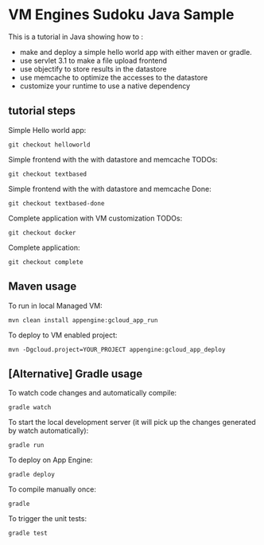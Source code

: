 VM Engines Sudoku Java Sample
=============================

This is a tutorial in Java showing how to :

- make and deploy a simple hello world app with either maven or gradle.
- use servlet 3.1 to make a file upload frontend
- use objectify to store results in the datastore
- use memcache to optimize the accesses to the datastore
- customize your runtime to use a native dependency

## tutorial steps

Simple Hello world app:

    git checkout helloworld

Simple frontend with the with datastore and memcache TODOs:

    git checkout textbased

Simple frontend with the with datastore and memcache Done:

    git checkout textbased-done

Complete application with VM customization TODOs:

    git checkout docker

Complete application:

    git checkout complete


## Maven usage

To run in local Managed VM:

    mvn clean install appengine:gcloud_app_run

To deploy to VM enabled project:

    mvn -Dgcloud.project=YOUR_PROJECT appengine:gcloud_app_deploy

## [Alternative] Gradle usage

To watch code changes and automatically compile:

    gradle watch

To start the local development server (it will pick up the changes generated by watch automatically):

    gradle run

To deploy on App Engine:

    gradle deploy

To compile manually once:

    gradle

To trigger the unit tests:

    gradle test